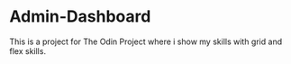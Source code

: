 # Admin-Dashboard
This is a project for The Odin Project where i show my skills with grid and flex skills.
